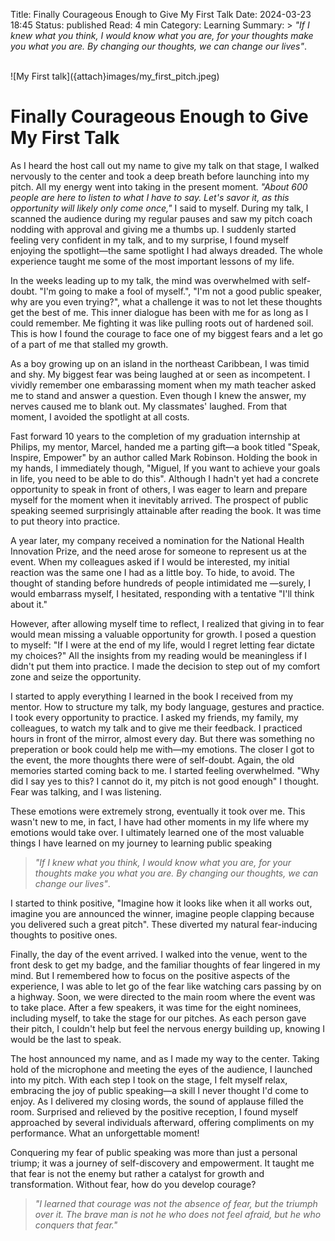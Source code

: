 Title: Finally Courageous Enough to Give My First Talk
Date: 2024-03-23 18:45
Status: published
Read: 4 min
Category: Learning
Summary: > *"If I knew what you think, I would know what you are, for your thoughts make you what you are. By changing our thoughts, we can change our lives"*.

<br>
![My First talk]({attach}images/my_first_pitch.jpeg)
<br>

# Finally Courageous Enough to Give My First Talk

As I heard the host call out my name to give my talk on that stage, I walked nervously to the center and took a deep breath before launching into my pitch. All my energy went into taking in the present moment. _"About 600 people are here to listen to what I have to say. Let's savor it, as this opportunity will likely only come once,"_ I said to myself. During my talk, I scanned the audience during my regular pauses and saw my pitch coach nodding with approval and giving me a thumbs up. I suddenly started feeling very confident in my talk, and to my surprise, I found myself enjoying the spotlight—the same spotlight I had always dreaded. The whole experience taught me some of the most important lessons of my life.

In the weeks leading up to my talk, the mind was overwhelmed with self-doubt. "I'm going to make a fool of myself.", "I'm not a good public speaker, why are you even trying?", what a challenge it was to not let these thoughts get the best of me. This inner dialogue has been with me for as long as I could remember. Me fighting it was like pulling roots out of hardened soil. This is how I found the courage to face one of my biggest fears and a let go of a part of me that stalled my growth.

As a boy growing up on an island in the northeast Caribbean, I was timid and shy. My biggest fear was being laughed at or seen as incompetent. I vividly remember one embarassing moment when my math teacher asked me to stand and answer a question. Even though I knew the answer, my nerves caused me to blank out. My classmates' laughed. From that moment, I avoided the spotlight at all costs.

Fast forward 10 years to the completion of my graduation internship at Philips, my mentor, Marcel, handed me a parting gift&mdash;a book titled "Speak, Inspire, Empower" by an author called Mark Robinson. Holding the book in my hands, I immediately though, "Miguel, If you want to achieve your goals in life, you need to be able to do this". Although I hadn't yet had a concrete opportunity to speak in front of others, I was eager to learn and prepare myself for the moment when it inevitably arrived. The prospect of public speaking seemed surprisingly attainable after reading the book. It was time to put theory into practice.

A year later, my company received a nomination for the National Health Innovation Prize, and the need arose for someone to represent us at the event. When my colleagues asked if I would be interested, my initial reaction was the same one I had as a little boy. To hide, to avoid. The thought of standing before hundreds of people intimidated me &mdash;surely, I would embarrass myself, I hesitated, responding with a tentative "I'll think about it."

However, after allowing myself time to reflect, I realized that giving in to fear would mean missing a valuable opportunity for growth. I posed a question to myself: "If I were at the end of my life, would I regret letting fear dictate my choices?" All the insights from my reading would be meaningless if I didn't put them into practice. I made the decision to step out of my comfort zone and seize the opportunity.

I started to apply everything I learned in the book I received from my mentor. How to structure my talk, my body language, gestures and practice. I took every opportunity to practice. I asked my friends, my family, my colleagues, to watch my talk and to give me their feedback. I practiced hours in front of the mirror, almost every day. But there was something no preperation or book could help me with&mdash;my emotions. The closer I got to the event, the more thoughts there were of self-doubt. Again, the old memories started coming back to me. I started feeling overwhelmed. "Why did I say yes to this? I cannot do it, my pitch is not good enough" I thought. Fear was talking, and I was listening.

These emotions were extremely strong, eventually it took over me. This wasn't new to me, in fact, I have had other moments in my life where my emotions would take over. I ultimately learned one of the most valuable things I have learned on my journey to learning public speaking

>*"If I knew what you think, I would know what you are, for your thoughts make you what you are. By changing our thoughts, we can change our lives"*.

I started to think positive, "Imagine how it looks like when it all works out, imagine you are announced the winner, imagine people clapping because you delivered such a great pitch". These diverted my natural fear-inducing thoughts to positive ones.

Finally, the day of the event arrived. I walked into the venue, went to the front desk to get my badge, and the familiar thoughts of fear lingered in my mind. But I remembered how to focus on the positive aspects of the experience, I was able to let go of the fear like watching cars passing by on a highway. Soon, we were directed to the main room where the event was to take place. After a few speakers, it was time for the eight nominees, including myself, to take the stage for our pitches. As each person gave their pitch, I couldn't help but feel the nervous energy building up, knowing I would be the last to speak.
  
The host announced my name, and as I made my way to the center. Taking hold of the microphone and meeting the eyes of the audience, I launched into my pitch. With each step I took on the stage, I felt myself relax, embracing the joy of public speaking—a skill I never thought I'd come to enjoy. As I delivered my closing words, the sound of applause filled the room. Surprised and relieved by the positive reception, I found myself approached by several individuals afterward, offering compliments on my performance. What an unforgettable moment!

Conquering my fear of public speaking was more than just a personal triump; it was a journey of self-discovery and empowerment. It taught me that fear is not the enemy but rather a catalyst for growth and transformation. Without fear, how do you develop courage?
  
>*"I learned that courage was not the absence of fear, but the triumph over it. The brave man is not he who does not feel afraid, but he who conquers that fear."*